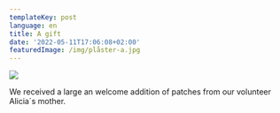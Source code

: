 ```yaml
---
templateKey: post
language: en
title: A gift
date: '2022-05-11T17:06:08+02:00'
featuredImage: /img/plåster-a.jpg
---
```

![](/img/plåster-a.jpg)

We received a large an welcome addition of patches from our volunteer Alicia´s mother.

